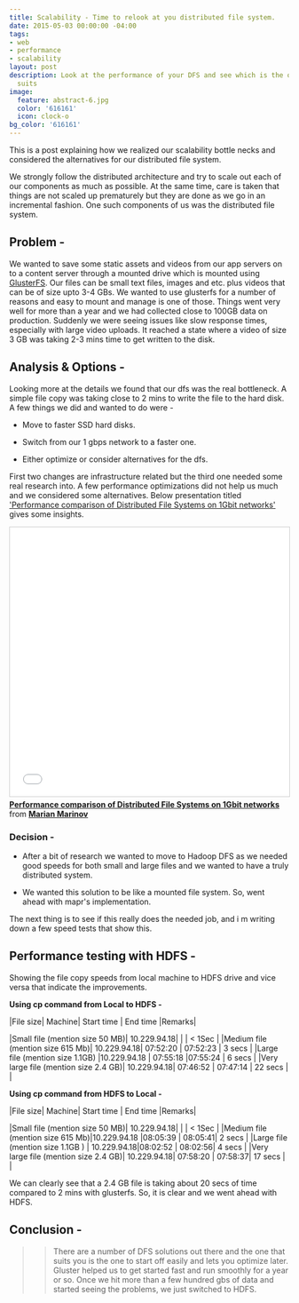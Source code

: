 ```yaml
---
title: Scalability - Time to relook at you distributed file system.
date: 2015-05-03 00:00:00 -04:00
tags:
- web
- performance
- scalability
layout: post
description: Look at the performance of your DFS and see which is the option that
  suits
image:
  feature: abstract-6.jpg
  color: '616161'
  icon: clock-o
bg_color: '616161'
---
```


This is a post explaining how we realized our scalability bottle necks and considered the alternatives for our distributed file system.

We strongly follow the distributed architecture and try to scale out each of our components as much as possible. At the same time, care is taken that things are not scaled up prematurely but they are done as we go in an incremental fashion. One such components of us was the distributed file system.

## Problem -

We wanted to save some static assets and videos from our app servers on to a content server through a mounted drive which is mounted using [GlusterFS](https://www.gluster.org/). Our files can be small text files, images and etc. plus videos that can be of size upto 3-4 GBs. We wanted to use glusterfs for a number of reasons and easy to mount and manage is one of those. Things went very well for more than a year and we had collected close to 100GB data on production. Suddenly we were seeing issues like slow response times, especially with large video uploads. It reached a state where a video of size 3 GB was taking 2-3 mins time to get written to the disk.

## Analysis & Options -

Looking more at the details we found that our dfs was the real bottleneck. A simple file copy was taking close to 2 mins to write the file to the hard disk. A few things we did and wanted to do were -

 - Move to faster SSD hard disks.

 - Switch from our 1 gbps network to a faster one.

 - Either optimize or consider alternatives for the dfs.

First two changes are infrastructure related but the third one needed some real research into. A few performance optimizations did not help us much and we considered some alternatives. Below presentation titled ['Performance comparison of Distributed File Systems on 1Gbit networks'](http://www.slideshare.net/azilian/performance-comparison) gives some insights.

<iframe src="//www.slideshare.net/slideshow/embed_code/key/bqytUCI2lOC2QY" width="595" height="485" frameborder="0" marginwidth="0" marginheight="0" scrolling="no" style="border:1px solid #CCC; border-width:1px; margin-bottom:5px; max-width: 100%;" allowfullscreen> </iframe> <div style="margin-bottom:5px"> <strong> <a href="//www.slideshare.net/azilian/performance-comparison" title="Performance comparison of Distributed File Systems on 1Gbit networks" target="_blank">Performance comparison of Distributed File Systems on 1Gbit networks</a> </strong> from <strong><a href="//www.slideshare.net/azilian" target="_blank">Marian Marinov</a></strong> </div>

### Decision -

- After a bit of research we wanted to move to Hadoop DFS as we needed good speeds for both small and large files and we wanted to have a truly distributed system.

- We wanted this solution to be like a mounted file system. So, went ahead with mapr's implementation.

The next thing is to see if this really does the needed job, and i m writing down a few speed tests that show this.

## Performance testing with HDFS -

Showing the file copy speeds from local machine to HDFS drive and vice versa that indicate the improvements.

**Using cp command from Local to HDFS -**

|File size| Machine| Start time | End time |Remarks|

|Small file (mention size 50 MB)| 10.229.94.18| |  | < 1Sec |
|Medium file (mention size 615 Mb)| 10.229.94.18| 07:52:20  |  07:52:23 | 3 secs |
|Large file (mention size 1.1GB) |10.229.94.18 | 07:55:18 |07:55:24  | 6 secs |
|Very large file (mention size 2.4 GB)| 10.229.94.18| 07:46:52  | 07:47:14  | 22 secs | |


**Using cp command from HDFS to Local -**

|File size| Machine| Start time | End time |Remarks|

|Small file (mention size 50 MB)| 10.229.94.18| | |  < 1Sec |
|Medium file (mention size 615 Mb)|10.229.94.18 |08:05:39 | 08:05:41| 2 secs |
|Large file (mention size 1.1GB ) | 10.229.94.18|08:02:52 | 08:02:56| 4 secs |
|Very large file (mention size 2.4 GB)| 10.229.94.18|  07:58:20 | 07:58:37| 17 secs | |

We can clearly see that a 2.4 GB file is taking about 20 secs of time compared to 2 mins with glusterfs. So, it is clear and we went ahead with HDFS.

## Conclusion -

>> There are a number of DFS solutions out there and the one that suits you is the one to start off easily and lets you optimize later. Gluster helped us to get started fast and run smoothly for a year or so. Once we hit more than a few hundred gbs of data and started seeing the problems, we just switched to HDFS.
